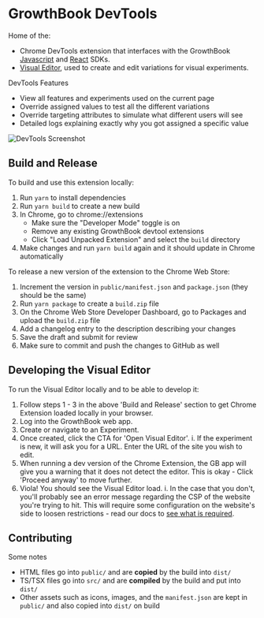 # GrowthBook DevTools

Home of the:

-   Chrome DevTools extension that interfaces with the GrowthBook [Javascript](https://docs.growthbook.io/lib/js) and [React](https://docs.growthbook.io/lib/react) SDKs.
-   [Visual Editor](https://docs.growthbook.io/app/visual), used to create and edit variations for visual experiments.

DevTools Features

-   View all features and experiments used on the current page
-   Override assigned values to test all the different variations
-   Override targeting attributes to simulate what different users will see
-   Detailed logs explaining exactly why you got assigned a specific value

![DevTools Screenshot](/devtools-screenshot.png)

## Build and Release

To build and use this extension locally:

1. Run `yarn` to install dependencies
2. Run `yarn build` to create a new build
3. In Chrome, go to chrome://extensions
    - Make sure the "Developer Mode" toggle is on
    - Remove any existing GrowthBook devtool extensions
    - Click "Load Unpacked Extension" and select the `build` directory
4. Make changes and run `yarn build` again and it should update in Chrome automatically

To release a new version of the extension to the Chrome Web Store:

1. Increment the version in `public/manifest.json` and `package.json` (they should be the same)
2. Run `yarn package` to create a `build.zip` file
3. On the Chrome Web Store Developer Dashboard, go to Packages and upload the `build.zip` file
4. Add a changelog entry to the description describing your changes
5. Save the draft and submit for review
6. Make sure to commit and push the changes to GitHub as well

## Developing the Visual Editor

To run the Visual Editor locally and to be able to develop it:

1. Follow steps 1 - 3 in the above 'Build and Release' section to get Chrome Extension loaded locally in your browser.
2. Log into the GrowthBook web app.
3. Create or navigate to an Experiment.
4. Once created, click the CTA for 'Open Visual Editor'.
  i. If the experiment is new, it will ask you for a URL. Enter the URL of the site you wish to edit.
5. When running a dev version of the Chrome Extension, the GB app will give you a warning that it does not detect the editor. This is okay - Click 'Proceed anyway' to move further.
6. Viola! You should see the Visual Editor load.
  i. In the case that you don't, you'll probably see an error message regarding the CSP of the website you're trying to hit. This will require some configuration on the website's side to loosen restrictions - read our docs to [see what is required](https://docs.growthbook.io/app/visual#security-requirements).

## Contributing

Some notes

-   HTML files go into `public/` and are **copied** by the build into `dist/`
-   TS/TSX files go into `src/` and are **compiled** by the build and put into `dist/`
-   Other assets such as icons, images, and the `manifest.json` are kept in `public/` and also copied into `dist/` on build
